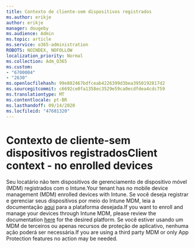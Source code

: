 ```yaml
---
title: Contexto de cliente-sem dispositivos registrados
ms.author: erikje
author: erikje
manager: dougeby
ms.audience: Admin
ms.topic: article
ms.service: o365-administration
ROBOTS: NOINDEX, NOFOLLOW
localization_priority: Normal
ms.collection: Adm_O365
ms.custom:
- "6700004"
- "2630"
ms.openlocfilehash: 99e882467bdfceab4226399d3bea3950192817d2
ms.sourcegitcommit: c6692ce0fa1358ec3529e59ca0ecdfdea4cdc759
ms.translationtype: MT
ms.contentlocale: pt-BR
ms.lasthandoff: 09/14/2020
ms.locfileid: "47681320"
---
```

# <a name="client-context---no-enrolled-devices"></a><span data-ttu-id="83fbd-102">Contexto de cliente-sem dispositivos registrados</span><span class="sxs-lookup"><span data-stu-id="83fbd-102">Client context - no enrolled devices</span></span>

<span data-ttu-id="83fbd-103">Seu locatário não tem dispositivos de gerenciamento de dispositivo móvel (MDM) registrados com o Intune.</span><span class="sxs-lookup"><span data-stu-id="83fbd-103">Your tenant has no mobile device management (MDM) enrolled devices with Intune.</span></span> <span data-ttu-id="83fbd-104">Se você deseja registrar e gerenciar seus dispositivos por meio do Intune MDM, leia a documentação [aqui](https://docs.microsoft.com/intune/device-enrollment) para a plataforma desejada.</span><span class="sxs-lookup"><span data-stu-id="83fbd-104">If you want to enroll and manage your devices through Intune MDM, please review the documentation [here](https://docs.microsoft.com/intune/device-enrollment) for the desired platform.</span></span> <span data-ttu-id="83fbd-105">Se você estiver usando um MDM de terceiros ou apenas recursos de proteção de aplicativo, nenhuma ação poderá ser necessária.</span><span class="sxs-lookup"><span data-stu-id="83fbd-105">If you are using a third party MDM or only App Protection features no action may be needed.</span></span> 